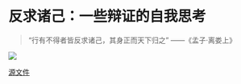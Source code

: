 # 反求诸己：一些辩证的自我思考

> “行有不得者皆反求诸己，其身正而天下归之”	 ——《孟子·离娄上》



![](/Users/Brooks/blog/blog/think/product/反求诸己：一些辩证的自我思考.png)



[源文件](https://github.com/BrooksWon/Blogs/blob/master/think/product/%E4%BA%A7%E5%93%81%E7%BB%8F%E7%90%86%E6%96%B9%E6%B3%95%E8%AE%BA.xmind)


